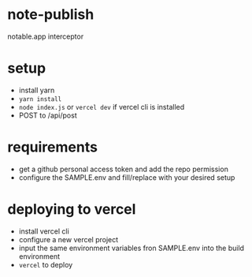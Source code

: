 # note-publish
notable.app interceptor


# setup
- install yarn
- `yarn install`
- `node index.js` or `vercel dev` if vercel cli is installed
- POST to /api/post


# requirements
- get a github personal access token and add the repo permission
- configure the SAMPLE.env and fill/replace with your desired setup


# deploying to vercel
- install vercel cli
- configure a new vercel project
- input the same environment variables fron SAMPLE.env into the build environment
- `vercel` to deploy